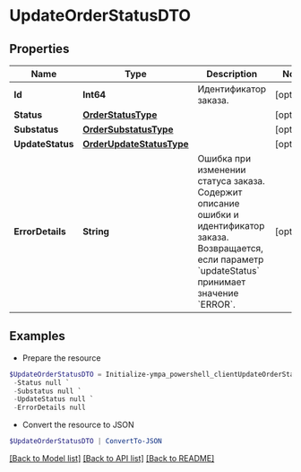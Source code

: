 # UpdateOrderStatusDTO
## Properties

Name | Type | Description | Notes
------------ | ------------- | ------------- | -------------
**Id** | **Int64** | Идентификатор заказа. | [optional] 
**Status** | [**OrderStatusType**](OrderStatusType.md) |  | [optional] 
**Substatus** | [**OrderSubstatusType**](OrderSubstatusType.md) |  | [optional] 
**UpdateStatus** | [**OrderUpdateStatusType**](OrderUpdateStatusType.md) |  | [optional] 
**ErrorDetails** | **String** | Ошибка при изменении статуса заказа. Содержит описание ошибки и идентификатор заказа.  Возвращается, если параметр &#x60;updateStatus&#x60; принимает значение &#x60;ERROR&#x60;.  | [optional] 

## Examples

- Prepare the resource
```powershell
$UpdateOrderStatusDTO = Initialize-ympa_powershell_clientUpdateOrderStatusDTO  -Id null `
 -Status null `
 -Substatus null `
 -UpdateStatus null `
 -ErrorDetails null
```

- Convert the resource to JSON
```powershell
$UpdateOrderStatusDTO | ConvertTo-JSON
```

[[Back to Model list]](../README.md#documentation-for-models) [[Back to API list]](../README.md#documentation-for-api-endpoints) [[Back to README]](../README.md)

